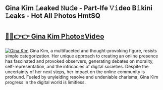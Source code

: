 ## Gina Kim 𝙻eaked 𝙽u𝚍e - Part-lfe 𝚅𝚒deo B𝚒kini 𝙻eaks - Hot All 𝙿hotos HmtSQ

# <h2><a href="http://ld5cx60.urlbe.top/?page=Gina+Kim">🔗🔗👉👉 Gina Kim P𝚑oto𝚜Vid𝚎o</a></h2>

[![Gina Kim](https://i.imgur.com/eBuTRDB.gif)](http://ld5cx60.urlbe.top/?page=Gina+Kim)
Gina Kim, a multifaceted and thought-provoking figure, resists simple categorization. Her unique approach to creating an online presence has fascinated and provoked observers, generating debates on morality, self-representation, and the intricacies of digital societies. Despite the uncertainty of her next steps, her impact on the online community is profound. Fueled by unyielding resolve and undeniable charisma, Gina Kim progress in the digital world is limitless.

